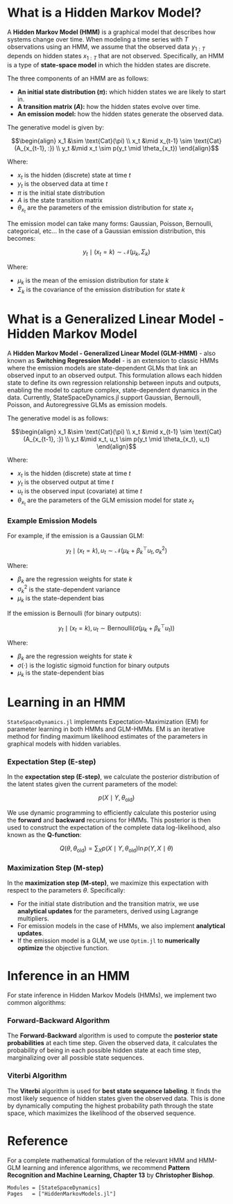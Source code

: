 # What is a Hidden Markov Model?

A **Hidden Markov Model (HMM)** is a graphical model that describes how systems change over time. When modeling a time series with $T$ observations using an HMM, we assume that the observed data $y_{1:T}$ depends on hidden states $x_{1:T}$ that are not observed. Specifically, an HMM is a type of **state-space model** in which the hidden states are discrete.

The three components of an HMM are as follows:

- **An initial state distribution ($\pi$):** which hidden states we are likely to start in.
- **A transition matrix ($A$):** how the hidden states evolve over time.
- **An emission model:** how the hidden states generate the observed data.

The generative model is given by:

```math
\begin{align}
    x_1 &\sim \text{Cat}(\pi) \\
    x_t &\mid x_{t-1} \sim \text{Cat}(A_{x_{t-1}, :}) \\
    y_t &\mid x_t \sim p(y_t \mid \theta_{x_t})
\end{align}
```


Where:

- $x_t$ is the hidden (discrete) state at time $t$
- $y_t$ is the observed data at time $t$
- $\pi$ is the initial state distribution
- $A$ is the state transition matrix
- $\theta_{x_t}$ are the parameters of the emission distribution for state $x_t$

The emission model can take many forms: Gaussian, Poisson, Bernoulli, categorical, etc... In the case of a Gaussian emission distribution, this becomes:

```math
y_t \mid (x_t = k) \sim \mathcal{N}(\mu_k, \Sigma_k)
```

Where:

- $\mu_k$ is the mean of the emission distribution for state $k$
- $\Sigma_k$ is the covariance of the emission distribution for state $k$

# What is a Generalized Linear Model - Hidden Markov Model

A **Hidden Markov Model - Generalized Linear Model (GLM-HMM)** - also known as **Switching Regression Model** - is an extension to classic HMMs where the emission models are state-dependent GLMs that link an observed input to an observed output. This formulation allows each hidden state to define its own regression relationship between inputs and outputs, enabling the model to capture complex, state-dependent dynamics in the data. Currently, StateSpaceDynamics.jl support Gaussian, Bernoulli, Poisson, and Autoregressive GLMs as emission models.

The generative model is as follows:

```math
\begin{align}
    x_1 &\sim \text{Cat}(\pi) \\
    x_t &\mid x_{t-1} \sim \text{Cat}(A_{x_{t-1}, :}) \\
    y_t &\mid x_t, u_t \sim p(y_t \mid \theta_{x_t}, u_t)
\end{align}
```

Where:

- $x_t$ is the hidden (discrete) state at time $t$
- $y_t$ is the observed output at time $t$
- $u_t$ is the observed input (covariate) at time $t$
- $\theta_{x_t}$ are the parameters of the GLM emission model for state $x_t$

### Example Emission Models

For example, if the emission is a Gaussian GLM:

```math
y_t \mid (x_t = k), u_t \sim \mathcal{N}(\mu_k + \beta_k^\top u_t, \sigma_k^2)
```

Where:

- $\beta_k$ are the regression weights for state $k$
- $\sigma_k^2$ is the state-dependent variance
- $\mu_k$ is the state-dependent bias

If the emission is Bernoulli (for binary outputs):

```math
y_t \mid (x_t = k), u_t \sim \text{Bernoulli} \left( \sigma \left( \mu_k + \beta_k^\top u_t \right) \right)
```

Where:

- $\beta_k$ are the regression weights for state $k$
- $\sigma(\cdot)$ is the logistic sigmoid function for binary outputs
- $\mu_k$ is the state-dependent bias

# Learning in an HMM

`StateSpaceDynamics.jl` implements Expectation-Maximization (EM) for parameter learning in both HMMs and GLM-HMMs. EM is an iterative method for finding maximum likelihood estimates of the parameters in graphical models with hidden variables. 

### Expectation Step (E-step)
In the **expectation step (E-step)**, we calculate the posterior distribution of the latent states given the current parameters of the model:

```math
p(X \mid Y, \theta_{\text{old}})
```

We use dynamic programming to efficiently calculate this posterior using the **forward** and **backward** recursions for HMMs. This posterior is then used to construct the expectation of the complete data log-likelihood, also known as the **Q-function**:

```math
Q(\theta, \theta_{\text{old}}) = \sum_X p(X \mid Y, \theta_{\text{old}}) \ln p(Y, X \mid \theta)
```

### Maximization Step (M-step)
In the **maximization step (M-step)**, we maximize this expectation with respect to the parameters $\theta$. Specifically:

- For the initial state distribution and the transition matrix, we use **analytical updates** for the parameters, derived using Lagrange multipliers.
- For emission models in the case of HMMs, we also implement **analytical updates**.
- If the emission model is a GLM, we use `Optim.jl` to **numerically optimize** the objective function.

# Inference in an HMM

For state inference in Hidden Markov Models (HMMs), we implement two common algorithms:

### Forward-Backward Algorithm
The **Forward-Backward** algorithm is used to compute the **posterior state probabilities** at each time step. Given the observed data, it calculates the probability of being in each possible hidden state at each time step, marginalizing over all possible state sequences.

### Viterbi Algorithm
The **Viterbi** algorithm is used for **best state sequence labeling**. It finds the most likely sequence of hidden states given the observed data. This is done by dynamically computing the highest probability path through the state space, which maximizes the likelihood of the observed sequence.

# Reference

For a complete mathematical formulation of the relevant HMM and HMM-GLM learning and inference algorithms, we recommend **Pattern Recognition and Machine Learning, Chapter 13** by **Christopher Bishop**.

```@autodocs
Modules = [StateSpaceDynamics]
Pages   = ["HiddenMarkovModels.jl"]
```
